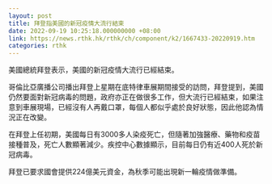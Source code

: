 ```yaml
---
layout: post
title: 拜登指美國的新冠疫情大流行結束
date: 2022-09-19 10:25:18.000000000 +08:00
link: https://news.rthk.hk/rthk/ch/component/k2/1667433-20220919.htm
categories: rthk
---
```


美國總統拜登表示，美國的新冠疫情大流行已經結束。

哥倫比亞廣播公司播出拜登上星期在底特律車展期間接受的訪問，拜登提到，美國仍然要面對新冠病毒的問題，政府亦正在做很多工作，但大流行已經結束，如果注意到車展現場，已經沒有人再戴口罩，每個人都似乎處於良好狀態，因此他認為情況正在改變。

在拜登上任初期，美國每日有3000多人染疫死亡，但隨著加強醫療、藥物和疫苗接種普及，死亡人數顯著減少。疾控中心數據顯示，目前每日仍有近400人死於新冠病毒。

拜登已要求國會提供224億美元資金，為秋季可能出現新一輪疫情做準備。
